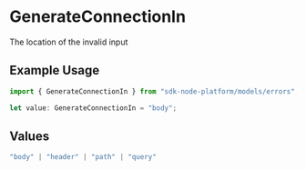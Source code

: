 # GenerateConnectionIn

The location of the invalid input

## Example Usage

```typescript
import { GenerateConnectionIn } from "sdk-node-platform/models/errors";

let value: GenerateConnectionIn = "body";
```

## Values

```typescript
"body" | "header" | "path" | "query"
```
